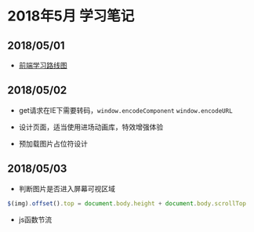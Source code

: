 # 2018年5月 学习笔记

## 2018/05/01

- [前端学习路线图](https://github.com/goodjack/developer-roadmap-chinese)

## 2018/05/02

- get请求在IE下需要转码，`window.encodeComponent` `window.encodeURL`

- 设计页面，适当使用进场动画库，特效增强体验

- 预加载图片占位符设计

## 2018/05/03

- 判断图片是否进入屏幕可视区域

``` js
$(img).offset().top = document.body.height + document.body.scrollTop
```

- js函数节流
